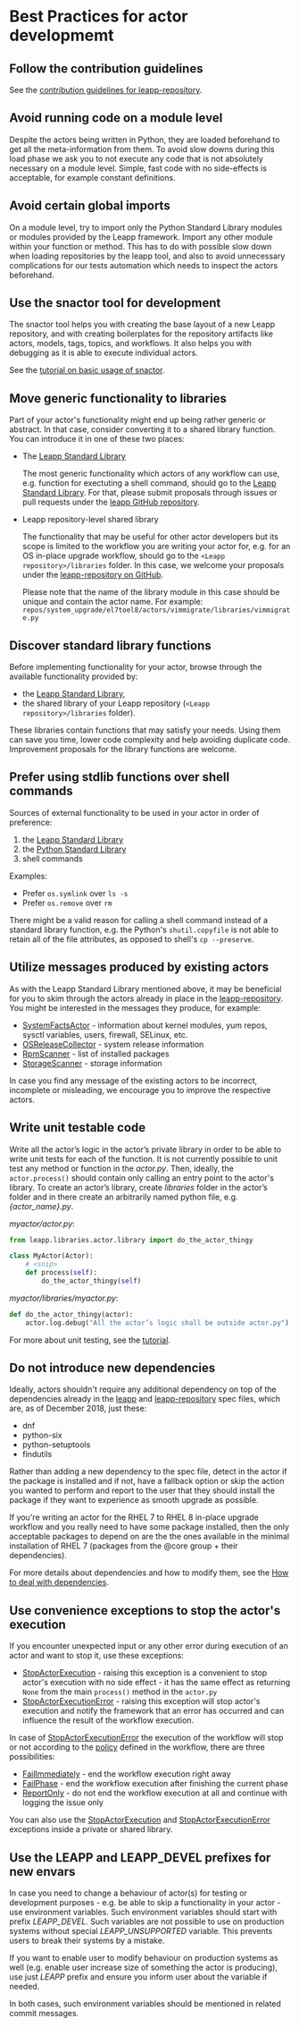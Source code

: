 # Best Practices for actor developmemt

## Follow the contribution guidelines

See the [contribution guidelines for leapp-repository](contributing).

## Avoid running code on a module level

Despite the actors being written in Python, they are loaded beforehand to get all the meta-information from them. To
avoid slow downs during this load phase we ask you to not execute any code that is not absolutely necessary
on a module level. Simple, fast code with no side-effects is acceptable, for example constant definitions.

## Avoid certain global imports

On a module level, try to import only the Python Standard Library modules or modules provided by the Leapp framework.
Import any other module within your function or method. This has to do with possible slow down when loading repositories
by the leapp tool, and also to avoid unnecessary complications for our tests automation which needs to inspect the
actors beforehand.

## Use the snactor tool for development

The snactor tool helps you with creating the base layout of a new Leapp repository, and with creating boilerplates for
the repository artifacts like actors, models, tags, topics, and workflows. It also helps you with debugging as it is
able to execute individual actors.

See the [tutorial on basic usage of snactor](first-actor).

## Move generic functionality to libraries

Part of your actor's functionality might end up being rather generic or abstract. In that case, consider converting it
to a shared library function. You can introduce it in one of these two places:

- The [Leapp Standard Library](pydoc/leapp.libraries.stdlib)

  The most generic functionality which actors of any workflow can use, e.g. function for exectuting a shell command,
  should go to the [Leapp Standard Library](pydoc/leapp.libraries.stdlib).
  For that, please submit proposals through issues or pull requests under the
  [leapp GitHub repository](https://github.com/oamg/leapp/).

- Leapp repository-level shared library

  The functionality that may be useful for other actor developers but its scope is limited to the workflow you are
  writing your actor for, e.g. for an OS in-place upgrade workflow, should go to the `<Leapp repository>/libraries`
  folder. In this case, we welcome your proposals under the
  [leapp-repository on GitHub](https://github.com/oamg/leapp-repository).
  
  Please note that the name of the library module in this case should be unique and contain
  the actor name. For example:
  `repos/system_upgrade/el7toel8/actors/vimmigrate/libraries/vimmigrate.py`
 

## Discover standard library functions

Before implementing functionality for your actor, browse through the available functionality provided by:

- the [Leapp Standard Library](https://github.com/oamg/leapp/tree/master/leapp/libraries/stdlib/),
- the shared library of your Leapp repository (`<Leapp repository>/libraries` folder).

These libraries contain functions that may satisfy your needs. Using them can save you time, lower code complexity and
help avoiding duplicate code. Improvement proposals for the library functions are welcome.

## Prefer using stdlib functions over shell commands

Sources of external functionality to be used in your actor in order of preference:

1. the [Leapp Standard Library](https://github.com/oamg/leapp/tree/master/leapp/libraries/stdlib/)
2. the [Python Standard Library](https://docs.python.org/3/library/index.html)
3. shell commands

Examples:

- Prefer `os.symlink` over `ls -s`
- Prefer `os.remove` over `rm`

There might be a valid reason for calling a shell command instead of a standard library function, e.g. the Python's
`shutil.copyfile` is not able to retain all of the file attributes, as opposed to shell's `cp --preserve`.

## Utilize messages produced by existing actors

As with the Leapp Standard Library mentioned above, it may be beneficial for you to skim through the actors already in
place in the [leapp-repository](https://github.com/oamg/leapp-repository). You might be interested in the messages they
produce, for example:

- [SystemFactsActor](https://github.com/oamg/leapp-repository/blob/master/repos/system_upgrade/el7toel8/actors/systemfacts/actor.py) -
  information about kernel modules, yum repos, sysctl variables, users, firewall, SELinux, etc.
- [OSReleaseCollector](https://github.com/oamg/leapp-repository/blob/master/repos/system_upgrade/el7toel8/actors/osreleasecollector/actor.py) -
  system release information
- [RpmScanner](https://github.com/oamg/leapp-repository/blob/master/repos/system_upgrade/el7toel8/actors/rpmscanner/actor.py) -
  list of installed packages
- [StorageScanner](https://github.com/oamg/leapp-repository/blob/master/repos/system_upgrade/el7toel8/actors/storagescanner/actor.py) -
  storage information

In case you find any message of the existing actors to be incorrect, incomplete or misleading, we encourage you to
improve the respective actors.

## Write unit testable code

Write all the actor’s logic in the actor’s private library in order to be able to write unit tests for each of the
function. It is not currently possible to unit test any method or function in the _actor.py_. Then, ideally, the
`actor.process()` should contain only calling an entry point to the actor's library. To create an actor’s library,
create _libraries_ folder in the actor’s folder and in there create an arbitrarily named python file, e.g. _{actor_name}.py_.

_myactor/actor.py_:

```python
from leapp.libraries.actor.library import do_the_actor_thingy

class MyActor(Actor):
    # <snip>
    def process(self):
        do_the_actor_thingy(self)
```

_myactor/libraries/myactor.py_:

```python
def do_the_actor_thingy(actor):
    actor.log.debug("All the actor’s logic shall be outside actor.py")
```

For more about unit testing, see the [tutorial](unit-testing).

## Do not introduce new dependencies

Ideally, actors shouldn't require any additional dependency on top of the dependencies already in the
[leapp](https://github.com/oamg/leapp/blob/master/packaging/leapp.spec) and
[leapp-repository](https://github.com/oamg/leapp-repository/blob/master/packaging/leapp-repository.spec) spec files,
which are, as of December 2018, just these:

- dnf
- python-six
- python-setuptools
- findutils

Rather than adding a new dependency to the spec file, detect in the actor if the package is installed and
if not, have a fallback option or skip the action you wanted to perform and report to the user that they should install
the package if they want to experience as smooth upgrade as possible.

If you're writing an actor for the RHEL 7 to RHEL 8 in-place upgrade workflow and you really need to have some package
installed, then the only acceptable packages to depend on are the the ones available in the minimal installation of
RHEL 7 (packages from the @core group + their dependencies).

For more details about dependencies and how to modify them, see the [How to deal with dependencies](dependencies-leapp-repository).

## Use convenience exceptions to stop the actor's execution

If you encounter unexpected input or any other error during execution of an actor and want to stop it, use these exceptions:

- [StopActorExecution](pydoc/leapp.html#leapp.exceptions.StopActorExecution) - raising this exception is a convenient to stop actor's execution with no side effect - it has the same effect as returning `None` from the main `process()` method in the `actor.py`
- [StopActorExecutionError](pydoc/leapp.html#leapp.exceptions.StopActorExecutionError) - raising this exception will stop actor's execution and notify the framework that an error has occurred and can influence the result of the workflow execution.

In case of [StopActorExecutionError](pydoc/leapp.html#leapp.exceptions.StopActorExecutionError) the execution of the workflow will stop or not according to the [policy](pydoc/leapp.workflows.html?highlight=FailPhase#module-leapp.workflows.policies) defined in the workflow, there are three possibilities:

- [FailImmediately](pydoc/leapp.workflows.html?highlight=FailPhase#leapp.workflows.policies.Policies.Errors.FailImmediately) - end the workflow execution right away
- [FailPhase](pydoc/leapp.workflows.html?highlight=FailPhase#leapp.workflows.policies.Policies.Errors.FailPhase) - end the workflow execution after finishing the current phase
- [ReportOnly](pydoc/leapp.workflows.html?highlight=FailPhase#leapp.workflows.policies.Policies.Errors.ReportOnly) - do not end the workflow execution at all and continue with logging the issue only

You can also use the [StopActorExecution](pydoc/leapp.html#leapp.exceptions.StopActorExecution) and [StopActorExecutionError](pydoc/leapp.html#leapp.exceptions.StopActorExecutionError) exceptions inside a private or shared library.

## Use the LEAPP and LEAPP\_DEVEL prefixes for new envars

In case you need to change a behaviour of actor(s) for testing or development purposes - e.g. be able to skip a functionality in your actor - use environment variables. Such environment variables should start with prefix *LEAPP\_DEVEL*. Such variables are not possible to use on production systems without special *LEAPP\_UNSUPPORTED* variable. This prevents users to break their systems by a mistake.

If you want to enable user to modify behaviour on production systems as well (e.g. enable user increase size of something the actor is producing), use just *LEAPP* prefix and ensure you inform user about the variable if needed.

In both cases, such environment variables should be mentioned in related commit messages.
